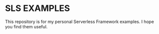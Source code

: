 # SLS EXAMPLES

This repository is for my personal Serverless Framework examples.
I hope you find them useful.
